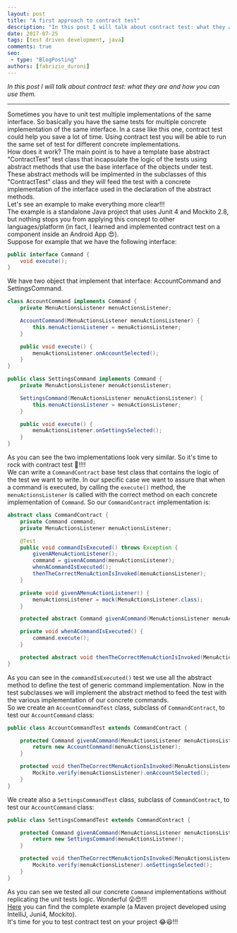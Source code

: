 ```yaml
---
layout: post
title: "A first approach to contract test"
description: "In this post I will talk about contract test: what they are and how you can use them."
date: 2017-07-25
tags: [test driven development, java]
comments: true
seo:
 - type: "BlogPosting"
authors: [fabrizio_duroni] 
---
```


*In this post I will talk about contract test: what they are and how you can use them.*

---

Sometimes you have to unit test multiple implementations of the same interface. So basically you have the same tests for multiple concrete implementation of the same interface. In a case like this one, contract test could help you save a lot of time. Using contract test you will be able to run the same set of test for different concrete implementations.  
How does it work? The main point is to have a template base abstract "ContractTest" test class that incapsulate the logic of the tests using abstract methods that use the base interface of the objects under test. These abstract methods will be implmented in the subclasses of this "ContractTest" class and they will feed the test with a concrete implementation of the interface used in the declaration of the abstract methods.  
Let's see an example to make everything more clear!!!  
The example is a standalone Java project that uses Junit 4 and Mockito 2.8, but nothing stops you from applying this concept to other languages/platform (in fact, I learned and implemented contract test on a component inside an Android App :heart_eyes:).  
Suppose for example that we have the following interface:

```java
public interface Command {
    void execute();
}
```

We have two object that implement that interface: AccountCommand and SettingsCommand.

```java
class AccountCommand implements Command {
    private MenuActionsListener menuActionsListener;

    AccountCommand(MenuActionsListener menuActionsListener) {
        this.menuActionsListener = menuActionsListener;
    }

    public void execute() {
        menuActionsListener.onAccountSelected();
    }
}

public class SettingsCommand implements Command {
    private MenuActionsListener menuActionsListener;

    SettingsCommand(MenuActionsListener menuActionsListener) {
        this.menuActionsListener = menuActionsListener;
    }

    public void execute() {
        menuActionsListener.onSettingsSelected();
    }
}
```

As you can see the two implementations look very similar. So it's time to rock with contract test :metal:!!!!  
We can write a `CommandContract` base test class that contains the logic of the test we want to write. In our specific case we want to assure that when a command is executed, by calling the `execute()` method, the `menuActionsListener` is called with the correct method on each concrete implementation of `Command`. So our `CommandContract` implementation is:

```java
abstract class CommandContract {
    private Command command;
    private MenuActionsListener menuActionsListener;

    @Test
    public void commandIsExecuted() throws Exception {
        givenAMenuActionListener();
        command = givenACommand(menuActionsListener);
        whenACommandIsExecuted();
        thenTheCorrectMenuActionIsInvoked(menuActionsListener);
    }

    private void givenAMenuActionListener() {
        menuActionsListener = mock(MenuActionsListener.class);
    }

    protected abstract Command givenACommand(MenuActionsListener menuActionsListener);

    private void whenACommandIsExecuted() {
        command.execute();
    }

    protected abstract void thenTheCorrectMenuActionIsInvoked(MenuActionsListener menuActionsListener);
}
```

As you can see in the `commandIsExecuted()` test we use all the abstract method to define the test of generic command implementation. Now in the test subclasses we will implement the abstract method to feed the test with the various implementation of our concrete commands.  
So we create an `AccountCommandTest` class, subclass of `CommandContract`, to test our `AccountCommand` class:

```java
public class AccountCommandTest extends CommandContract {

    protected Command givenACommand(MenuActionsListener menuActionsListener) {
        return new AccountCommand(menuActionsListener);
    }

    protected void thenTheCorrectMenuActionIsInvoked(MenuActionsListener menuActionsListener) {
        Mockito.verify(menuActionsListener).onAccountSelected();
    }
}
```

We create also a `SettingsCommandTest` class, subclass of `CommandContract`, to test our `AccountCommand` class:

```java
public class SettingsCommandTest extends CommandContract {

    protected Command givenACommand(MenuActionsListener menuActionsListener) {
        return new SettingsCommand(menuActionsListener);
    }

    protected void thenTheCorrectMenuActionIsInvoked(MenuActionsListener menuActionsListener) {
        Mockito.verify(menuActionsListener).onSettingsSelected();
    }
}
```

As you can see we tested all our concrete `Command` implementations without replicating the unit tests logic.
Wonderful :open_mouth::heart_eyes:!!!  
[Here](https://github.com/chicio/Contract-Tests "Contract test java example") you can find the complete example (a Maven project developed using IntelliJ, Juni4, Mockito).  
It's time for you to test contract test on your project :joy::laughing:!!!
